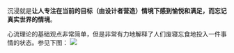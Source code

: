 沉浸就是**让人专注在当前的目标（由设计者营造）情境下感到愉悦和满足，而忘记真实世界的情境**。

心流理论的基础观点非常简单，但是非常有力地解释了人们废寝忘食地投入一件事情的状态。参见下图：
![](http://endless.qiniudn.com/githubimmersion-study.jpg)

